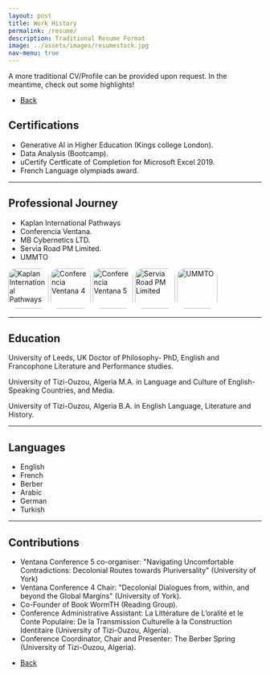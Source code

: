 ```yaml
---
layout: post
title: Work History
permalink: /resume/
description: Traditional Resume Format
image: ../assets/images/resumestock.jpg
nav-menu: true
---
```

A more traditional CV/Profile can be provided upon request. In the meantime, check out some highlights! 

<ul class="actions">
<li><a href="/" class="button next scrolly">Back</a></li>
</ul>

## Certifications
- Generative AI in Higher Education (Kings college London).
- Data Analysis (Bootcamp).
- uCertify Certficate of Completion for Microsoft Excel 2019.
- French Language olympiads award. 


<hr class="major" />

## Professional Journey
- Kaplan International Pathways
- Conferencia Ventana.
- MB Cybernetics LTD.
- Servia Road PM Limited.
- UMMTO
  
<div id="logoBanner">
    <img src="../assets/images/KAplan.jpeg" alt="Kaplan International Pathways" style="width: 80px; height: 80px; border-radius: 20%;" class="logo" />
    <img src="../assets/images/Ventana.jpeg" alt="Conferencia Ventana 4" style="width: 80px; height: 80px; border-radius: 20%;" class="logo" />
    <img src="../assets/images/Venta.jpeg" alt="Conferencia Ventana 5" style="width: 80px; height: 80px; border-radius: 20%;" class="logo" />
    <img src="../assets/images/Austin.jpeg" alt="Servia Road PM Limited" style="width: 80px; height: 80px; border-radius: 20%;" class="logo" />
    <img src="../assets/images/UMMTO.jpeg" alt="UMMTO" style="width: 80px; height: 80px; border-radius: 20%;" class="logo" />
  </div>

 <hr class="major" />

## Education

University of Leeds, UK
Doctor of Philosophy- PhD, English and Francophone Literature and Performance studies.

University of Tizi-Ouzou, Algeria
M.A. in Language and Culture of English-Speaking Countries, and Media.

University of Tizi-Ouzou, Algeria
B.A. in English Language, Literature and History.


<hr class="major" />

## Languages

- English
- French
- Berber
- Arabic
- German
- Turkish

<hr class="major" />

## Contributions
- Ventana Conference 5 co-organiser: "Navigating Uncomfortable Contradictions: Decolonial Routes towards Pluriversality" (University of York)
- Ventana Conference 4 Chair: "Decolonial Dialogues from, within, and beyond the Global Margins" (University of York).
- Co-Founder of Book WormTH (Reading Group).
- Conference Administrative Assistant: La Littérature de L’oralité et le Conte Populaire: De la Transmission Culturelle à la Construction Identitaire (University of Tizi-Ouzou, Algeria). 
- Conference Coordinator, Chair and Presenter: The Berber Spring (University of Tizi-Ouzou, Algeria). 



<ul class="actions">
<li><a href="/" class="button next scrolly">Back</a></li>
</ul>
